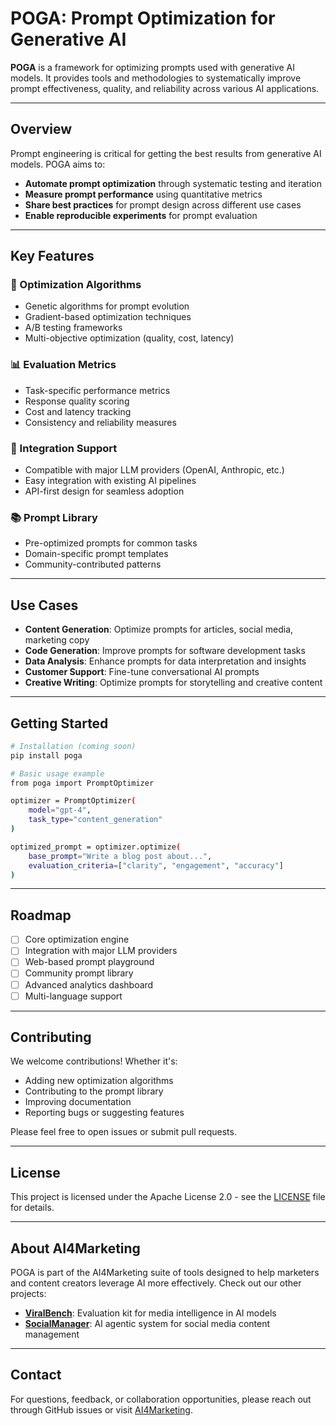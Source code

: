 # POGA: Prompt Optimization for Generative AI

**POGA** is a framework for optimizing prompts used with generative AI models. It provides tools and methodologies to systematically improve prompt effectiveness, quality, and reliability across various AI applications.

---

## Overview

Prompt engineering is critical for getting the best results from generative AI models. POGA aims to:

- **Automate prompt optimization** through systematic testing and iteration
- **Measure prompt performance** using quantitative metrics
- **Share best practices** for prompt design across different use cases
- **Enable reproducible experiments** for prompt evaluation

---

## Key Features

### 🎯 Optimization Algorithms
- Genetic algorithms for prompt evolution
- Gradient-based optimization techniques
- A/B testing frameworks
- Multi-objective optimization (quality, cost, latency)

### 📊 Evaluation Metrics
- Task-specific performance metrics
- Response quality scoring
- Cost and latency tracking
- Consistency and reliability measures

### 🔧 Integration Support
- Compatible with major LLM providers (OpenAI, Anthropic, etc.)
- Easy integration with existing AI pipelines
- API-first design for seamless adoption

### 📚 Prompt Library
- Pre-optimized prompts for common tasks
- Domain-specific prompt templates
- Community-contributed patterns

---

## Use Cases

- **Content Generation**: Optimize prompts for articles, social media, marketing copy
- **Code Generation**: Improve prompts for software development tasks
- **Data Analysis**: Enhance prompts for data interpretation and insights
- **Customer Support**: Fine-tune conversational AI prompts
- **Creative Writing**: Optimize prompts for storytelling and creative content

---

## Getting Started

```bash
# Installation (coming soon)
pip install poga

# Basic usage example
from poga import PromptOptimizer

optimizer = PromptOptimizer(
    model="gpt-4",
    task_type="content_generation"
)

optimized_prompt = optimizer.optimize(
    base_prompt="Write a blog post about...",
    evaluation_criteria=["clarity", "engagement", "accuracy"]
)
```

---

## Roadmap

- [ ] Core optimization engine
- [ ] Integration with major LLM providers
- [ ] Web-based prompt playground
- [ ] Community prompt library
- [ ] Advanced analytics dashboard
- [ ] Multi-language support

---

## Contributing

We welcome contributions! Whether it's:
- Adding new optimization algorithms
- Contributing to the prompt library
- Improving documentation
- Reporting bugs or suggesting features

Please feel free to open issues or submit pull requests.

---

## License

This project is licensed under the Apache License 2.0 - see the [LICENSE](LICENSE) file for details.

---

## About AI4Marketing

POGA is part of the AI4Marketing suite of tools designed to help marketers and content creators leverage AI more effectively. Check out our other projects:

- **[ViralBench](https://github.com/AI4Marketing/ViralBench)**: Evaluation kit for media intelligence in AI models
- **[SocialManager](https://github.com/AI4Marketing/SocialManager)**: AI agentic system for social media content management

---

## Contact

For questions, feedback, or collaboration opportunities, please reach out through GitHub issues or visit [AI4Marketing](https://github.com/AI4Marketing).
